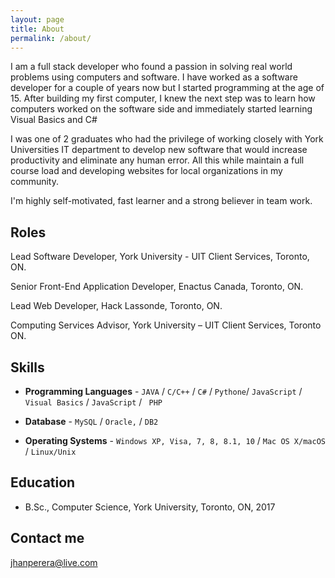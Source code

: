 ```yaml
---
layout: page
title: About
permalink: /about/
---
```


I am a full stack developer who found a passion in solving real world problems using computers and software. I have worked as a software developer for a couple of years now but I started programming at the age of 15. After building my first computer, I knew the next step was to learn how computers worked on the software side and immediately started learning Visual Basics and C#

I was one of 2 graduates who had the privilege of working closely with York Universities IT department to develop new software that would increase productivity and eliminate any human error. All this while maintain a full course load and developing websites for local organizations in my community.

I'm highly self-motivated, fast learner and a strong believer in team work.


## Roles

Lead Software Developer, York University - UIT Client Services, Toronto, ON.

Senior Front-End Application Developer, Enactus Canada, Toronto, ON.

Lead Web Developer, Hack Lassonde, Toronto, ON.

Computing Services Advisor, York University – UIT Client Services, Toronto ON.

## Skills

* **Programming Languages** - `JAVA` / `C/C++` / `C#` / `Pythone`/ `JavaScript` / `Visual Basics` / `JavaScript` / ` PHP`

* **Database** - `MySQL` / `Oracle,` / `DB2`

* **Operating Systems** - `Windows XP, Visa, 7, 8, 8.1, 10` / `Mac OS X/macOS` / `Linux/Unix`

## Education

* B.Sc., Computer Science, York University, Toronto, ON, 2017

## Contact me

[jhanperera@live.com](mailto:jhanperera@live.com)
